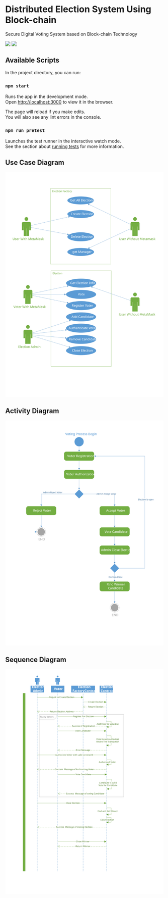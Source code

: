 # Distributed Election System Using Block-chain

Secure Digital Voting System based on Block-chain Technology	

![](https://img.shields.io/github/forks/mkjodhani/election?style=social)     ![](https://img.shields.io/github/last-commit/mkjodhani/election)  
## Available Scripts

In the project directory, you can run:

### `npm start`

Runs the app in the development mode.\
Open [http://localhost:3000](http://localhost:3000) to view it in the browser.

The page will reload if you make edits.\
You will also see any lint errors in the console.

### `npm run pretest`

Launches the test runner in the interactive watch mode.\
See the section about [running tests](https://facebook.github.io/create-react-app/docs/running-tests) for more information.

## Use Case Diagram

![](docs/diagrams/UsecaseDiagram.svg)

## Activity  Diagram

![](docs/diagrams/ActivityDiagram.svg)

## Sequence Diagram

![](docs/diagrams/SequenceDiagram.svg)
